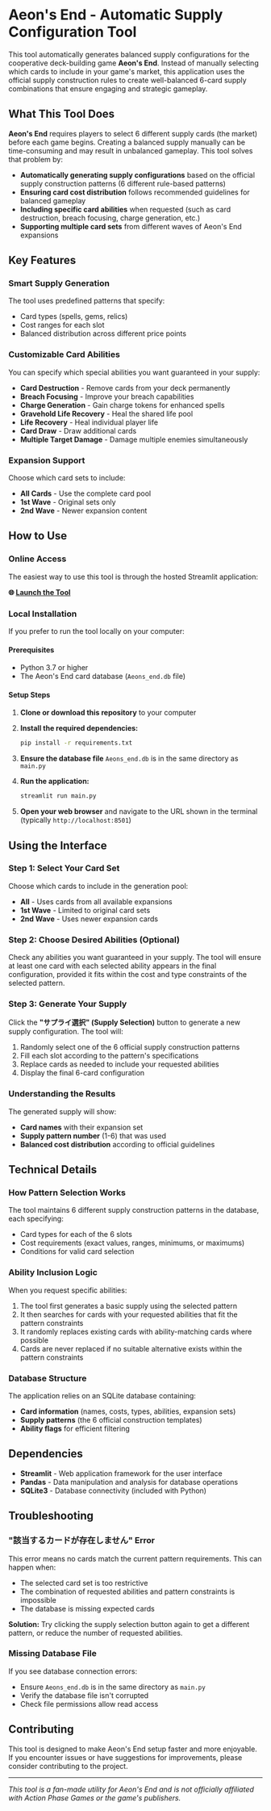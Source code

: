 # Aeon's End - Automatic Supply Configuration Tool

This tool automatically generates balanced supply configurations for the cooperative deck-building game **Aeon's End**. Instead of manually selecting which cards to include in your game's market, this application uses the official supply construction rules to create well-balanced 6-card supply combinations that ensure engaging and strategic gameplay.

## What This Tool Does

**Aeon's End** requires players to select 6 different supply cards (the market) before each game begins. Creating a balanced supply manually can be time-consuming and may result in unbalanced gameplay. This tool solves that problem by:

- **Automatically generating supply configurations** based on the official supply construction patterns (6 different rule-based patterns)
- **Ensuring card cost distribution** follows recommended guidelines for balanced gameplay
- **Including specific card abilities** when requested (such as card destruction, breach focusing, charge generation, etc.)
- **Supporting multiple card sets** from different waves of Aeon's End expansions

## Key Features

### Smart Supply Generation
The tool uses predefined patterns that specify:
- Card types (spells, gems, relics)
- Cost ranges for each slot
- Balanced distribution across different price points

### Customizable Card Abilities
You can specify which special abilities you want guaranteed in your supply:
- **Card Destruction** - Remove cards from your deck permanently
- **Breach Focusing** - Improve your breach capabilities
- **Charge Generation** - Gain charge tokens for enhanced spells
- **Gravehold Life Recovery** - Heal the shared life pool
- **Life Recovery** - Heal individual player life
- **Card Draw** - Draw additional cards
- **Multiple Target Damage** - Damage multiple enemies simultaneously

### Expansion Support
Choose which card sets to include:
- **All Cards** - Use the complete card pool
- **1st Wave** - Original sets only
- **2nd Wave** - Newer expansion content

## How to Use

### Online Access
The easiest way to use this tool is through the hosted Streamlit application:

**🌐 [Launch the Tool](https://aeonsendsupplypicker-mhl34eaubsaec6w3aobtvz.streamlit.app/)**

### Local Installation

If you prefer to run the tool locally on your computer:

#### Prerequisites
- Python 3.7 or higher
- The Aeon's End card database (`Aeons_end.db` file)

#### Setup Steps

1. **Clone or download this repository** to your computer

2. **Install the required dependencies:**
   ```bash
   pip install -r requirements.txt
   ```

3. **Ensure the database file** `Aeons_end.db` is in the same directory as `main.py`

4. **Run the application:**
   ```bash
   streamlit run main.py
   ```

5. **Open your web browser** and navigate to the URL shown in the terminal (typically `http://localhost:8501`)

## Using the Interface

### Step 1: Select Your Card Set
Choose which cards to include in the generation pool:
- **All** - Uses cards from all available expansions
- **1st Wave** - Limited to original card sets
- **2nd Wave** - Uses newer expansion cards

### Step 2: Choose Desired Abilities (Optional)
Check any abilities you want guaranteed in your supply. The tool will ensure at least one card with each selected ability appears in the final configuration, provided it fits within the cost and type constraints of the selected pattern.

### Step 3: Generate Your Supply
Click the **"サプライ選択" (Supply Selection)** button to generate a new supply configuration. The tool will:
1. Randomly select one of the 6 official supply construction patterns
2. Fill each slot according to the pattern's specifications
3. Replace cards as needed to include your requested abilities
4. Display the final 6-card configuration

### Understanding the Results
The generated supply will show:
- **Card names** with their expansion set
- **Supply pattern number** (1-6) that was used
- **Balanced cost distribution** according to official guidelines

## Technical Details

### How Pattern Selection Works
The tool maintains 6 different supply construction patterns in the database, each specifying:
- Card types for each of the 6 slots
- Cost requirements (exact values, ranges, minimums, or maximums)
- Conditions for valid card selection

### Ability Inclusion Logic
When you request specific abilities:
1. The tool first generates a basic supply using the selected pattern
2. It then searches for cards with your requested abilities that fit the pattern constraints
3. It randomly replaces existing cards with ability-matching cards where possible
4. Cards are never replaced if no suitable alternative exists within the pattern constraints

### Database Structure
The application relies on an SQLite database containing:
- **Card information** (names, costs, types, abilities, expansion sets)
- **Supply patterns** (the 6 official construction templates)
- **Ability flags** for efficient filtering

## Dependencies

- **Streamlit** - Web application framework for the user interface
- **Pandas** - Data manipulation and analysis for database operations
- **SQLite3** - Database connectivity (included with Python)

## Troubleshooting

### "該当するカードが存在しません" Error
This error means no cards match the current pattern requirements. This can happen when:
- The selected card set is too restrictive
- The combination of requested abilities and pattern constraints is impossible
- The database is missing expected cards

**Solution:** Try clicking the supply selection button again to get a different pattern, or reduce the number of requested abilities.

### Missing Database File
If you see database connection errors:
- Ensure `Aeons_end.db` is in the same directory as `main.py`
- Verify the database file isn't corrupted
- Check file permissions allow read access

## Contributing

This tool is designed to make Aeon's End setup faster and more enjoyable. If you encounter issues or have suggestions for improvements, please consider contributing to the project.

---

*This tool is a fan-made utility for Aeon's End and is not officially affiliated with Action Phase Games or the game's publishers.*
